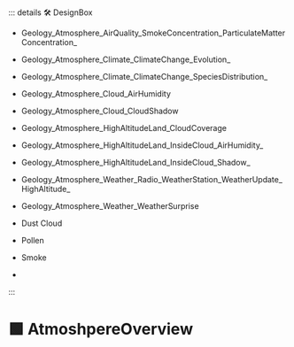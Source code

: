 ::: details 🛠 DesignBox

- Geology_Atmosphere_AirQuality_SmokeConcentration_ParticulateMatterConcentration_												
- Geology_Atmosphere_Climate_ClimateChange_Evolution_												
- Geology_Atmosphere_Climate_ClimateChange_SpeciesDistribution_												
- Geology_Atmosphere_Cloud_AirHumidity												
- Geology_Atmosphere_Cloud_CloudShadow												
- Geology_Atmosphere_HighAltitudeLand_CloudCoverage												
- Geology_Atmosphere_HighAltitudeLand_InsideCloud_AirHumidity_												
- Geology_Atmosphere_HighAltitudeLand_InsideCloud_Shadow_												
- Geology_Atmosphere_Weather_Radio_WeatherStation_WeatherUpdate_HighAltitude_												
- Geology_Atmosphere_Weather_WeatherSurprise										
- Dust Cloud

- Pollen

- Smoke

- 

:::

# 🟩  <eco>AtmoshpereOverview</eco>



